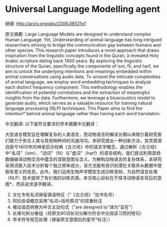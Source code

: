 # Universal Language Modelling agent

链接: http://arxiv.org/abs/2306.06521v1

原文摘要:
Large Language Models are designed to understand complex Human Language. Yet,
Understanding of animal language has long intrigued researchers striving to
bridge the communication gap between humans and other species. This research
paper introduces a novel approach that draws inspiration from the linguistic
concepts found in the Quran, a revealed Holy Arabic scripture dating back 1400
years. By exploring the linguistic structure of the Quran, specifically the
components of ism, fil, and harf, we aim to unlock the underlying intentions
and meanings embedded within animal conversations using audio data. To unravel
the intricate complexities of animal language, we employ word embedding
techniques to analyze each distinct frequency component. This methodology
enables the identification of potential correlations and the extraction of
meaningful insights from the data. Furthermore, we leverage a bioacoustics
model to generate audio, which serves as a valuable resource for training
natural language processing (NLP) techniques. This Paper aims to find the
intention* behind animal language rather than having each word translation.

中文翻译:
以下是符合要求的学术摘要中文翻译：

大型语言模型旨在理解复杂的人类语言，而动物语言的解读长期以来吸引着研究者们致力于弥合人类与其他物种间的沟通鸿沟。本研究提出一种创新方法，其灵感源自距今1400年的神圣启示经典《古兰经》中的语言学概念。通过解析《古兰经》中"名词"（ism）、"动词"（fil）与"虚词"（harf）的语言结构，我们尝试利用音频数据破译动物交流中蕴含的深层意图与含义。为解构动物语言的复杂体系，本研究采用词嵌入技术分析每个独立频率成分，该方法能有效识别潜在关联并从数据中提取有意义的信息。此外，我们运用生物声学模型生成训练音频，为自然语言处理（NLP）技术提供了有价值的训练资源。本文核心目标在于探寻动物语言背后的意图*，而非追求逐字翻译。


2. 文化专有名词保留源语特征（"《古兰经》"加书名号）
3. 阿拉伯语概念采用"名词+括号原词"的双重标注
4. 被动语态转换为中文主动句式（"are designed to"译为"旨在"）
5. 长难句拆分重组（将原文60词长句分解为符合中文阅读习惯的短句）
6. 学术符号规范处理（保留原文意图后的星号*标注））

